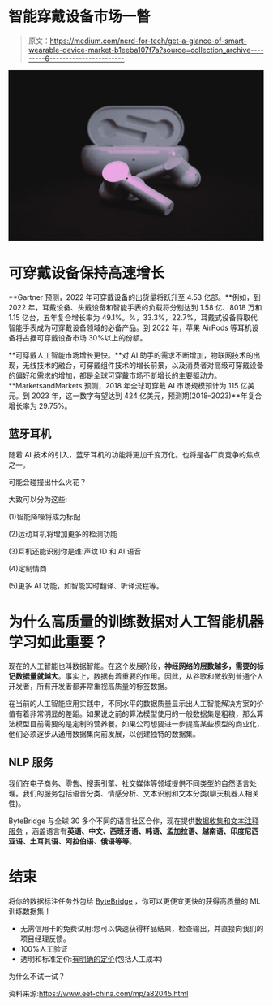 # 智能穿戴设备市场一瞥

> 原文：<https://medium.com/nerd-for-tech/get-a-glance-of-smart-wearable-device-market-b1eeba107f7a?source=collection_archive---------6----------------------->

![](img/3abfc5a2a65834aed7cb980902064ad8.png)

# **可穿戴设备保持高速增长**

**Gartner 预测，2022 年可穿戴设备的出货量将跃升至 4.53 亿部。**例如，到 2022 年，耳戴设备、头戴设备和智能手表的负载将分别达到 1.58 亿、8018 万和 1.15 亿台，五年复合增长率为 49.1%。%，33.3%，22.7%，耳戴式设备将取代智能手表成为可穿戴设备领域的必备产品。到 2022 年，苹果 AirPods 等耳机设备将占据可穿戴设备市场 30%以上的份额。

**可穿戴人工智能市场增长更快。**对 AI 助手的需求不断增加，物联网技术的出现，无线技术的融合，可穿戴组件技术的增长前景，以及消费者对高级可穿戴设备的偏好和需求的增加，都是全球可穿戴市场不断增长的主要驱动力。 **MarketsandMarkets 预测，2018 年全球可穿戴 AI 市场规模预计为 115 亿美元。到 2023 年，这一数字有望达到 424 亿美元，预测期(2018–2023)**年复合增长率为 29.75%。

## **蓝牙耳机**

随着 AI 技术的引入，蓝牙耳机的功能将更加千变万化。也将是各厂商竞争的焦点之一。

可能会碰撞出什么火花？

大致可以分为这些:

(1)智能降噪将成为标配

(2)运动耳机将增加更多的检测功能

(3)耳机还能识别你是谁:声纹 ID 和 AI 语音

(4)定制情商

(5)更多 AI 功能，如智能实时翻译、听译流程等。

# 为什么高质量的训练数据对人工智能机器学习如此重要？

现在的人工智能也叫数据智能。在这个发展阶段，**神经网络的层数越多，需要的标记数据量就越大**。事实上，数据有着重要的作用。因此，从谷歌和微软到普通个人开发者，所有开发者都非常重视高质量的标签数据。

在当前的人工智能应用实践中，不同水平的数据质量显示出人工智能解决方案的价值有着非常明显的差距。如果说之前的算法模型使用的一般数据集是粗粮，那么算法模型目前需要的是定制的营养餐。如果公司想要进一步提高某些模型的商业化，他们必须逐步从通用数据集向前发展，以创建独特的数据集。

## NLP 服务

我们在电子商务、零售、搜索引擎、社交媒体等领域提供不同类型的自然语言处理。我们的服务包括语音分类、情感分析、文本识别和文本分类(聊天机器人相关性)。

ByteBridge 与全球 30 多个不同的语言社区合作，现在提供[数据收集和文本注释服务](https://tinyurl.com/25xmarwp) ，涵盖语言有**英语、中文、西班牙语、韩语、孟加拉语、越南语、印度尼西亚语、土耳其语、阿拉伯语、俄语等等**。

# 结束

将你的数据标注任务外包给 [ByteBridge](https://tinyurl.com/2p89x4t5) ，你可以更便宜更快的获得高质量的 ML 训练数据集！

*   无需信用卡的免费试用:您可以快速获得样品结果，检查输出，并直接向我们的项目经理反馈。
*   100%人工验证
*   透明和标准定价:[有明确的定价](https://www.bytebridge.io/#/?module=price)(包括人工成本)

为什么不试一试？

资料来源:https://www.eet-china.com/mp/a82045.html